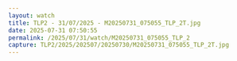 ```yaml
---
layout: watch
title: TLP2 - 31/07/2025 - M20250731_075055_TLP_2T.jpg
date: 2025-07-31 07:50:55
permalink: /2025/07/31/watch/M20250731_075055_TLP_2
capture: TLP2/2025/202507/20250730/M20250731_075055_TLP_2T.jpg
---
```

